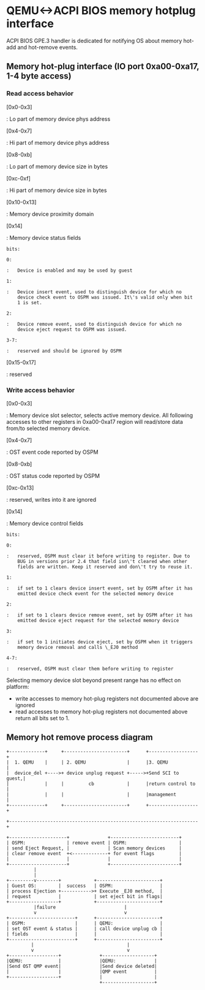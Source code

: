 # QEMU\<-\>ACPI BIOS memory hotplug interface

ACPI BIOS GPE.3 handler is dedicated for notifying OS about memory
hot-add and hot-remove events.

## Memory hot-plug interface (IO port 0xa00-0xa17, 1-4 byte access)

### Read access behavior

\[0x0-0x3\]

:   Lo part of memory device phys address

\[0x4-0x7\]

:   Hi part of memory device phys address

\[0x8-0xb\]

:   Lo part of memory device size in bytes

\[0xc-0xf\]

:   Hi part of memory device size in bytes

\[0x10-0x13\]

:   Memory device proximity domain

\[0x14\]

:   Memory device status fields

    bits:

    0:

    :   Device is enabled and may be used by guest

    1:

    :   Device insert event, used to distinguish device for which no
        device check event to OSPM was issued. It\'s valid only when bit
        1 is set.

    2:

    :   Device remove event, used to distinguish device for which no
        device eject request to OSPM was issued.

    3-7:

    :   reserved and should be ignored by OSPM

\[0x15-0x17\]

:   reserved

### Write access behavior

\[0x0-0x3\]

:   Memory device slot selector, selects active memory device. All
    following accesses to other registers in 0xa00-0xa17 region will
    read/store data from/to selected memory device.

\[0x4-0x7\]

:   OST event code reported by OSPM

\[0x8-0xb\]

:   OST status code reported by OSPM

\[0xc-0x13\]

:   reserved, writes into it are ignored

\[0x14\]

:   Memory device control fields

    bits:

    0:

    :   reserved, OSPM must clear it before writing to register. Due to
        BUG in versions prior 2.4 that field isn\'t cleared when other
        fields are written. Keep it reserved and don\'t try to reuse it.

    1:

    :   if set to 1 clears device insert event, set by OSPM after it has
        emitted device check event for the selected memory device

    2:

    :   if set to 1 clears device remove event, set by OSPM after it has
        emitted device eject request for the selected memory device

    3:

    :   if set to 1 initiates device eject, set by OSPM when it triggers
        memory device removal and calls \_EJ0 method

    4-7:

    :   reserved, OSPM must clear them before writing to register

Selecting memory device slot beyond present range has no effect on
platform:

-   write accesses to memory hot-plug registers not documented above are
    ignored
-   read accesses to memory hot-plug registers not documented above
    return all bits set to 1.

## Memory hot remove process diagram

    +-------------+     +-----------------------+      +------------------+
    |  1. QEMU    |     | 2. QEMU               |      |3. QEMU           |
    |  device_del +---->+ device unplug request +----->+Send SCI to guest,|
    |             |     |         cb            |      |return control to |
    |             |     |                       |      |management        |
    +-------------+     +-----------------------+      +------------------+

    +---------------------------------------------------------------------+

    +---------------------+              +-------------------------+
    | OSPM:               | remove event | OSPM:                   |
    | send Eject Request, |              | Scan memory devices     |
    | clear remove event  +<-------------+ for event flags         |
    |                     |              |                         |
    +---------------------+              +-------------------------+
              |
              |
    +---------v--------+            +-----------------------+
    | Guest OS:        |  success   | OSPM:                 |
    | process Ejection +----------->+ Execute _EJ0 method,  |
    | request          |            | set eject bit in flags|
    +------------------+            +-----------------------+
              |failure                         |
              v                                v
    +------------------------+      +-----------------------+
    | OSPM:                  |      | QEMU:                 |
    | set OST event & status |      | call device unplug cb |
    | fields                 |      |                       |
    +------------------------+      +-----------------------+
             |                                  |
             v                                  v
    +------------------+              +-------------------+
    |QEMU:             |              |QEMU:              |
    |Send OST QMP event|              |Send device deleted|
    |                  |              |QMP event          |
    +------------------+              |                   |
                                      +-------------------+
